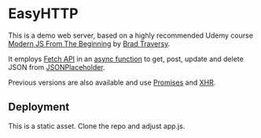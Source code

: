 # EasyHTTP

This is a demo web server, based on a highly recommended Udemy course [Modern JS From The Beginning](https://www.udemy.com/course/modern-javascript-from-the-beginning/) by [Brad Traversy](https://github.com/bradtraversy).

It employs [Fetch API](https://developer.mozilla.org/en-US/docs/Web/API/Fetch_API) in an [async function](https://developer.mozilla.org/en-US/docs/Web/JavaScript/Reference/Statements/async_function) to get, post, update and delete JSON from [JSONPlaceholder](https://jsonplaceholder.typicode.com/).

Previous versions are also available and use [Promises](https://developer.mozilla.org/en-US/docs/Web/JavaScript/Reference/Global_Objects/Promise) and [XHR](https://developer.mozilla.org/en-US/docs/Web/API/XMLHttpRequest).

## Deployment

This is a static asset. Clone the repo and adjust app.js.
